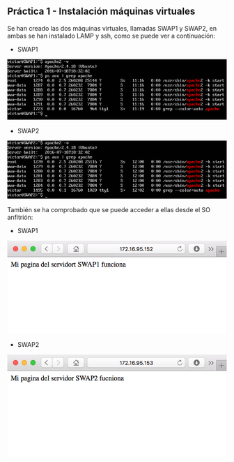 ## Práctica 1 - Instalación máquinas virtuales

Se han creado las dos máquinas virtuales, llamadas SWAP1 y SWAP2, en ambas se han instalado LAMP y ssh, como se puede ver a continuación:

* SWAP1

![Instalado en SWAP1](SWAP1instalado.png)

* SWAP2

![Instalado en SWAP2](SWAP2instalado.png)


También se ha comprobado que se puede acceder a ellas desde el SO anfitrión:

* SWAP1

![Acceso web SWAP1](SWAP1web.png)

* SWAP2

![Acceso web SWAP2](SWAP2web.png)
